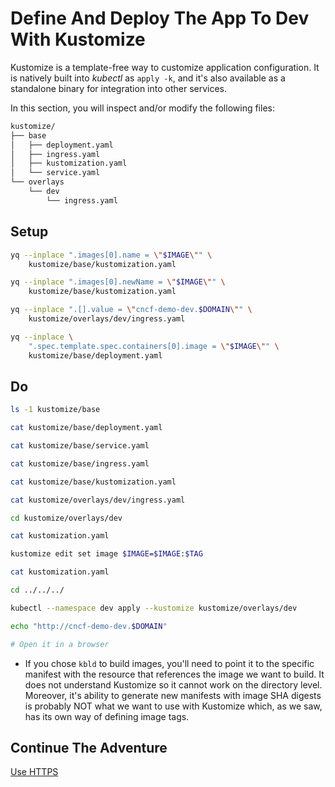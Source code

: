 # Define And Deploy The App To Dev With Kustomize

Kustomize is a template-free way to customize application configuration. It is natively built into *kubectl* as `apply -k`, and it's also available as a standalone binary for integration into other services.

In this section, you will inspect and/or modify the following files:

```bash
kustomize/
├── base
│   ├── deployment.yaml
│   ├── ingress.yaml
│   ├── kustomization.yaml
│   └── service.yaml
└── overlays
    └── dev
        └── ingress.yaml
```

## Setup

```bash
yq --inplace ".images[0].name = \"$IMAGE\"" \
    kustomize/base/kustomization.yaml

yq --inplace ".images[0].newName = \"$IMAGE\"" \
    kustomize/base/kustomization.yaml

yq --inplace ".[].value = \"cncf-demo-dev.$DOMAIN\"" \
    kustomize/overlays/dev/ingress.yaml

yq --inplace \
    ".spec.template.spec.containers[0].image = \"$IMAGE\"" \
    kustomize/base/deployment.yaml
```

## Do

```bash
ls -1 kustomize/base

cat kustomize/base/deployment.yaml

cat kustomize/base/service.yaml

cat kustomize/base/ingress.yaml

cat kustomize/base/kustomization.yaml

cat kustomize/overlays/dev/ingress.yaml

cd kustomize/overlays/dev

cat kustomization.yaml

kustomize edit set image $IMAGE=$IMAGE:$TAG

cat kustomization.yaml

cd ../../../

kubectl --namespace dev apply --kustomize kustomize/overlays/dev

echo "http://cncf-demo-dev.$DOMAIN"

# Open it in a browser
```

* If you chose `kbld` to build images, you'll need to point it to the specific manifest with the resource that references the image we want to build. It does not understand Kustomize so it cannot work on the directory level. Moreover, it's ability to generate new manifests with image SHA digests is probably NOT what we want to use with Kustomize which, as we saw, has its own way of defining image tags.

## Continue The Adventure

[Use HTTPS](../https/README.md)

